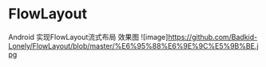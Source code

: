 # FlowLayout
Android 实现FlowLayout流式布局
效果图
![image]https://github.com/Badkid-Lonely/FlowLayout/blob/master/%E6%95%88%E6%9E%9C%E5%9B%BE.jpg
